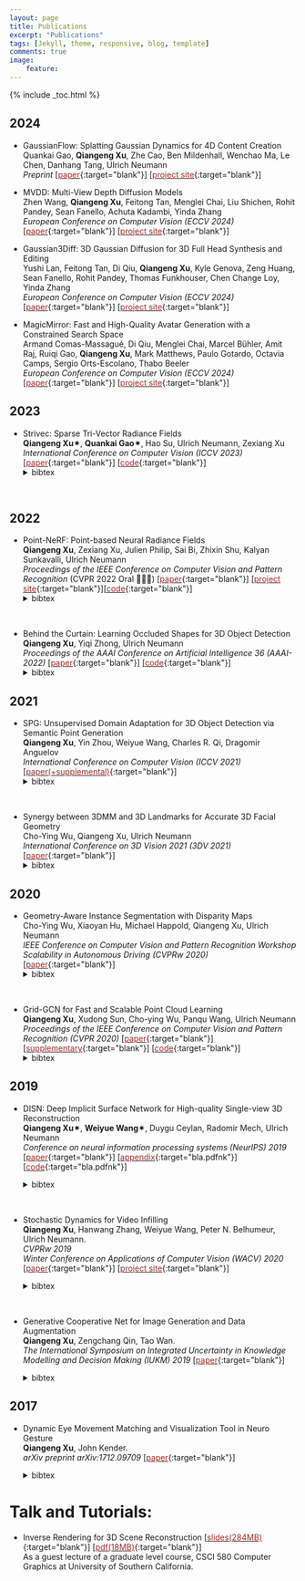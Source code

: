 ```yaml
---
layout: page
title: Publications
excerpt: "Publications"
tags: [Jekyll, theme, responsive, blog, template]
comments: true
image: 
    feature: 
---
```


{% include _toc.html %}


## 2024
* GaussianFlow: Splatting Gaussian Dynamics for 4D Content Creation     
Quankai Gao, <b>Qiangeng Xu</b>, Zhe Cao, Ben Mildenhall, Wenchao Ma, Le Chen, Danhang Tang, Ulrich Neumann    
<em>Preprint</em>  \[[<font color="brown">paper</font>](https://arxiv.org/pdf/2403.12365.pdf){:target="blank"}\] \[[<font color="brown">project site</font>](https://zerg-overmind.github.io/GaussianFlow.github.io/){:target="blank"}\]
&nbsp;

* MVDD: Multi-View Depth Diffusion Models    
Zhen Wang, <b>Qiangeng Xu</b>, Feitong Tan, Menglei Chai, Liu Shichen, Rohit Pandey, Sean Fanello, Achuta Kadambi, Yinda Zhang    
<em>European Conference on Computer Vision (ECCV 2024)</em>  \[[<font color="brown">paper</font>](https://arxiv.org/pdf/2312.04875.pdf){:target="blank"}\] \[[<font color="brown">project site</font>](https://mvdepth.github.io/){:target="blank"}\]
&nbsp;

* Gaussian3Diff: 3D Gaussian Diffusion for 3D Full Head Synthesis and Editing    
Yushi Lan, Feitong Tan, Di Qiu, <b>Qiangeng Xu</b>, Kyle Genova, Zeng Huang, Sean Fanello, Rohit Pandey, Thomas Funkhouser, Chen Change Loy, Yinda Zhang    
<em>European Conference on Computer Vision (ECCV 2024)</em>  \[[<font color="brown">paper</font>](https://arxiv.org/pdf/2312.03763.pdf){:target="blank"}\] \[[<font color="brown">project site</font>](https://nirvanalan.github.io/projects/gaussian3diff/){:target="blank"}\]
&nbsp;

* MagicMirror: Fast and High-Quality Avatar Generation with a Constrained Search Space    
Armand Comas-Massagué, Di Qiu, Menglei Chai, Marcel Bühler, Amit Raj, Ruiqi Gao, <b>Qiangeng Xu</b>, Mark Matthews, Paulo Gotardo, Octavia Camps, Sergio Orts-Escolano, Thabo Beeler    
<em>European Conference on Computer Vision (ECCV 2024)</em>  \[[<font color="brown">paper</font>](https://arxiv.org/pdf/2404.01296.pdf){:target="blank"}\] \[[<font color="brown">project site</font>](https://syntec-research.github.io/MagicMirror){:target="blank"}\]
&nbsp;

## 2023
* Strivec: Sparse Tri-Vector Radiance Fields    
<b>Qiangeng Xu&#10036;</b>, <b>Quankai Gao&#10036;</b>, Hao Su, Ulrich Neumann, Zexiang Xu
<em>International Conference on Computer Vision (ICCV 2023)</em>  \[[<font color="brown">paper</font>](https://arxiv.org/pdf/2307.13226.pdf){:target="blank"}\] \[[<font color="brown">code</font>](https://github.com/Zerg-Overmind/Strivec){:target="blank"}\]
    <details> <summary>bibtex</summary>   
        <br />@inproceedings{xu2023strivec,
        <br /> &nbsp;&nbsp;&nbsp;&nbsp;&nbsp;title={Sparse Tri-Vector Radiance Fields},
        <br /> &nbsp;&nbsp;&nbsp;&nbsp;&nbsp;author={Xu, Qiangeng and Gao, Quankai and Su, Hao and Neumann, Ulrich and Xu, Zexiang},
        <br /> &nbsp;&nbsp;&nbsp;&nbsp;&nbsp;booktitle={Proceedings of the IEEE/CVF International Conference on Computer Vision},
        <br /> &nbsp;&nbsp;&nbsp;&nbsp;&nbsp;year={2023}
        <br />}
    </details>
&nbsp;
    
## 2022
* Point-NeRF: Point-based Neural Radiance Fields    
<b>Qiangeng Xu</b>, Zexiang Xu, Julien Philip, Sai Bi, Zhixin Shu, Kalyan Sunkavalli, Ulrich Neumann  
<em>Proceedings of the IEEE Conference on Computer Vision and Pattern Recognition </em> (CVPR 2022 Oral 🤩🤯🔥) \[[<font color="brown">paper</font>](https://arxiv.org/pdf/2201.08845.pdf){:target="blank"}\]  \[[<font color="brown">project site</font>](../projects/project_sites/pointnerf/index.html){:target="blank"}\]\[[<font color="brown">code</font>](https://github.com/Xharlie/pointnerf){:target="blank"}\]
    <details> <summary>bibtex</summary>   
        <br />@inproceedings{xu2022point,
        <br /> &nbsp;&nbsp;&nbsp;&nbsp;&nbsp;title={Point-NeRF: Point-based Neural Radiance Fields},
         <br /> &nbsp;&nbsp;&nbsp;&nbsp;&nbsp;author={Xu, Qiangeng and Xu, Zexiang and Philip, Julien and Bi, Sai and Shu, Zhixin and Sunkavalli, Kalyan and Neumann, Ulrich},
         <br /> &nbsp;&nbsp;&nbsp;&nbsp;&nbsp;booktitle={Proceedings of the IEEE/CVF Conference on Computer Vision and Pattern Recognition},
         <br /> &nbsp;&nbsp;&nbsp;&nbsp;&nbsp;pages={5438--5448},
         <br /> &nbsp;&nbsp;&nbsp;&nbsp;&nbsp;year={2022}
        <br />}
    </details>  
&nbsp;

* Behind the Curtain: Learning Occluded Shapes for 3D Object Detection     
<b>Qiangeng Xu</b>, Yiqi Zhong, Ulrich Neumann   
<em>Proceedings of the AAAI Conference on Artificial Intelligence 36 (AAAI-2022)</em> \[[<font color="brown">paper</font>](https://arxiv.org/pdf/2112.02205.pdf){:target="blank"}\]  \[[<font color="brown">code</font>](https://github.com/Xharlie/BtcDet){:target="blank"}\]
    <details> <summary>bibtex</summary>   
        <br />@article{xu2021behind,
        <br /> &nbsp;&nbsp;&nbsp;&nbsp;&nbsp;title={Behind the Curtain: Learning Occluded Shapes for 3D Object Detection},
        <br /> &nbsp;&nbsp;&nbsp;&nbsp;&nbsp;author={Xu, Qiangeng and Zhong, Yiqi and Neumann, Ulrich},
        <br /> &nbsp;&nbsp;&nbsp;&nbsp;&nbsp;booktitle={arXiv 
    int arXiv:2112.02205},
        <br /> &nbsp;&nbsp;&nbsp;&nbsp;&nbsp;year={2021}
        <br />}
    </details>  
    

## 2021
* SPG: Unsupervised Domain Adaptation for 3D Object Detection via Semantic Point Generation     
<b>Qiangeng Xu</b>, Yin Zhou, Weiyue Wang, Charles R. Qi, Dragomir Anguelov    
<em>International Conference on Computer Vision (ICCV 2021)</em> 
\[[<font color="brown">paper(+supplemental)</font>](https://arxiv.org/pdf/2108.06709v1.pdf){:target="blank"}\]
    <details> <summary>bibtex</summary>   
        <br />@inproceedings{xu2021spg,
        <br /> &nbsp;&nbsp;&nbsp;&nbsp;&nbsp;title={Grid-gcn for fast and scalable point cloud learning},
        <br /> &nbsp;&nbsp;&nbsp;&nbsp;&nbsp;author={Xu, Qiangeng and Zhou, Yin and Wang, Weiyue and Qi, Charles R. and Anguelov, Dragomir},
        <br /> &nbsp;&nbsp;&nbsp;&nbsp;&nbsp;booktitle={Proceedings of the IEEE/CVF International Conference on Computer Vision},
        <br /> &nbsp;&nbsp;&nbsp;&nbsp;&nbsp;year={2021}
        <br />}
    </details>
&nbsp;
* Synergy between 3DMM and 3D Landmarks for Accurate 3D Facial Geometry    
Cho-Ying Wu, Qiangeng Xu, Ulrich Neumann    
<em>International Conference on 3D Vision 2021 (3DV 2021)</em> 
\[[<font color="brown">paper</font>](https://arxiv.org/pdf/2110.09772.pdf){:target="blank"}\]
    <details> <summary>bibtex</summary>   
        <br />@article{wu2021synergy,
        <br /> &nbsp;&nbsp;&nbsp;&nbsp;&nbsp;title={Synergy between 3DMM and 3D Landmarks for Accurate 3D Facial Geometry},
        <br /> &nbsp;&nbsp;&nbsp;&nbsp;&nbsp;author={Wu, Cho-Ying and Xu, Qiangeng and Neumann, Ulrich},
        <br /> &nbsp;&nbsp;&nbsp;&nbsp;&nbsp;journal={arXiv preprint arXiv:2110.09772},
        <br /> &nbsp;&nbsp;&nbsp;&nbsp;&nbsp;year={2021}
        <br />}
    </details>
    

## 2020
* Geometry-Aware Instance Segmentation with Disparity Maps  
Cho-Ying Wu, Xiaoyan Hu, Michael Happold, Qiangeng Xu, Ulrich Neumann   
<em>IEEE Conference on Computer Vision and Pattern Recognition Workshop Scalability in Autonomous Driving (CVPRw 2020)</em>
\[[<font color="brown">paper</font>](http://www-scf.usc.edu/~choyingw/works/GAIS-Net/WSAD/CVPRW_CameraReady.pdf){:target="blank"}\]
    <details> <summary>bibtex</summary>   
        <br />inproceedings{wu2020Cvprw,
        <br /> &nbsp;&nbsp;&nbsp;&nbsp;&nbsp;title={Geometry-Aware Instance Segmentation with Disparity Maps},
        <br /> &nbsp;&nbsp;&nbsp;&nbsp;&nbsp;author={Wu, Cho-Ying and Hu, Xiaoyan and Happold, Michael and Xu, Qiangeng and Neumann, Ulrich},
        <br /> &nbsp;&nbsp;&nbsp;&nbsp;&nbsp;booktitle={CVPR Workshop on Scability in Autonomous Driving},
        <br /> &nbsp;&nbsp;&nbsp;&nbsp;&nbsp;year={2020}
        <br />}
    </details>
&nbsp;

* Grid-GCN for Fast and Scalable Point Cloud Learning  
<b>Qiangeng Xu</b>, Xudong Sun, Cho-ying Wu, Panqu Wang, Ulrich Neumann    
<em>Proceedings of the IEEE Conference on Computer Vision and Pattern Recognition (CVPR 2020)</em>
\[[<font color="brown">paper</font>](https://arxiv.org/pdf/1912.02984.pdf){:target="blank"}\] \[[<font color="brown">supplementary</font>](https://xharlie.github.io/papers/GGCN_supCamReady.pdf){:target="blank"}\] \[[<font color="brown">code</font>](https://github.com/xharlie/Grid-GCN){:target="blank"}\]
    <details> <summary>bibtex</summary>   
        <br />@inproceedings{xu2020grid,
        <br /> &nbsp;&nbsp;&nbsp;&nbsp;&nbsp;title={Grid-gcn for fast and scalable point cloud learning},
        <br /> &nbsp;&nbsp;&nbsp;&nbsp;&nbsp;author={Xu, Qiangeng and Sun, Xudong and Wu, Cho-Ying and Wang, Panqu and Neumann, Ulrich},
        <br /> &nbsp;&nbsp;&nbsp;&nbsp;&nbsp;booktitle={Proceedings of the IEEE/CVF Conference on Computer Vision and Pattern Recognition},
        <br /> &nbsp;&nbsp;&nbsp;&nbsp;&nbsp;pages={5661--5670},
        <br /> &nbsp;&nbsp;&nbsp;&nbsp;&nbsp;year={2020}
        <br />}
    </details>



## 2019

* DISN: Deep Implicit Surface Network for High-quality Single-view 3D Reconstruction  
<b>Qiangeng Xu&#10036;</b>, <b>Weiyue Wang&#10036;</b>, Duygu Ceylan, Radomir Mech, Ulrich Neumann    
<em>Conference on neural information processing systems (NeurIPS) 2019</em>
\[[<font color="brown">paper</font>](https://arxiv.org/abs/1905.10711){:target="blank"}\] \[[<font color="brown">appendix</font>](images/neurips_2019_supp.pdf){:target="bla.pdfnk"}\] \[[<font color="brown">code</font>](https://github.com/Xharlie/DISN){:target="bla.pdfnk"}\]
  <details> <summary>bibtex</summary>   
  
      <br />@incollection{NIPS2019_8340,
      <br /> &nbsp;&nbsp;&nbsp;&nbsp;&nbsp; title = {DISN: Deep Implicit Surface Network for High-quality Single-view 3D Reconstruction},
      <br /> &nbsp;&nbsp;&nbsp;&nbsp;&nbsp; author = {Xu, Qiangeng and Wang, Weiyue and Ceylan, Duygu and Mech, Radomir and Neumann, Ulrich},
      <br /> &nbsp;&nbsp;&nbsp;&nbsp;&nbsp; booktitle = {Advances in Neural Information Processing Systems 32},
      <br /> &nbsp;&nbsp;&nbsp;&nbsp;&nbsp; editor = {H. Wallach and H. Larochelle and A. Beygelzimer and F. d\textquotesingle Alch\'{e}-Buc and E. Fox and R. Garnett},
      <br /> &nbsp;&nbsp;&nbsp;&nbsp;&nbsp; pages = {492--502},
      <br /> &nbsp;&nbsp;&nbsp;&nbsp;&nbsp; year = {2019},
      <br /> &nbsp;&nbsp;&nbsp;&nbsp;&nbsp; publisher = {Curran Associates, Inc.},
      <br /> &nbsp;&nbsp;&nbsp;&nbsp;&nbsp; url = {http://papers.nips.cc/paper/8340-disn-deep-implicit-surface-network-for-high-quality-single-view-3d-reconstruction.pdf}
      <br />}
  </details>
&nbsp;
* Stochastic Dynamics for Video Infilling  
 <b>Qiangeng Xu</b>, Hanwang Zhang, Weiyue Wang, Peter N. Belhumeur, Ulrich Neumann.  
  <em>CVPRw 2019</em><br />
  <em>Winter Conference on Applications of Computer Vision (WACV) 2020</em>
<br />\[[<font color="brown">paper</font>](https://arxiv.org/abs/1809.00263){:target="blank"}\] \[[<font color="brown">project site</font>](../projects/project_sites/SDVI/video_results.html){:target="blank"}\] 
  <details> <summary>bibtex</summary>

      <br />@inProceedings{xu2020sdvi, 
      <br /> &nbsp;&nbsp;&nbsp;&nbsp;&nbsp; title={Stochastic Dynamics for Video Infilling},
      <br /> &nbsp;&nbsp;&nbsp;&nbsp;&nbsp; author={Qiangeng Xu, Hanwang Zhang, Weiyue Wang, Peter N. Belhumeur, Ulrich Neumann},
      <br /> &nbsp;&nbsp;&nbsp;&nbsp;&nbsp; booktitle={Winter Conference on Applications of Computer Vision},
      <br /> &nbsp;&nbsp;&nbsp;&nbsp;&nbsp; year={2020}
      <br />} 
  </details>
&nbsp;
* Generative Cooperative Net for Image Generation and Data Augmentation  
  <b>Qiangeng Xu</b>, Zengchang Qin, Tao Wan.   
  <em>The International Symposium on Integrated Uncertainty in Knowledge Modelling and Decision Making (IUKM) 2019</em>
\[[<font color="brown">paper</font>](https://arxiv.org/abs/1705.02887){:target="blank"}\] 
  <details> <summary>bibtex</summary>
        
        <br />@inproceedings{xu2019generative,
        <br /> &nbsp;&nbsp;&nbsp;&nbsp;&nbsp; title={Generative cooperative net for image generation and data augmentation},
        <br /> &nbsp;&nbsp;&nbsp;&nbsp;&nbsp; author={Xu, Qiangeng and Qin, Zengchang and Wan, Tao},
        <br /> &nbsp;&nbsp;&nbsp;&nbsp;&nbsp; booktitle={International Symposium on Integrated Uncertainty in Knowledge Modelling and Decision Making},
        <br /> &nbsp;&nbsp;&nbsp;&nbsp;&nbsp; pages={284--294},
        <br /> &nbsp;&nbsp;&nbsp;&nbsp;&nbsp; year={2019},
        <br /> &nbsp;&nbsp;&nbsp;&nbsp;&nbsp; organization={Springer}
        <br />}
    
  </details>
  
## 2017

* Dynamic Eye Movement Matching and Visualization Tool in Neuro Gesture  
  <b>Qiangeng Xu</b>, John Kender.   
  <em>arXiv preprint arXiv:1712.09709  </em>
\[[<font color="brown">paper</font>](https://arxiv.org/abs/1712.09709){:target="blank"}\] 
  <details> <summary>bibtex</summary>
        
        <br />@misc{xu2017report,
        <br /> &nbsp;&nbsp;&nbsp;&nbsp;&nbsp; title={Report: Dynamic Eye Movement Matching and Visualization Tool in Neuro Gesture},
        <br /> &nbsp;&nbsp;&nbsp;&nbsp;&nbsp; author={Qiangeng Xu and John Kender},
        <br /> &nbsp;&nbsp;&nbsp;&nbsp;&nbsp; year={2017},
        <br /> &nbsp;&nbsp;&nbsp;&nbsp;&nbsp; eprint={1712.09709},
        <br /> &nbsp;&nbsp;&nbsp;&nbsp;&nbsp; archivePrefix={arXiv},
        <br /> &nbsp;&nbsp;&nbsp;&nbsp;&nbsp; primaryClass={cs.NE}
        <br />}
  </details>

# Talk and Tutorials:

* Inverse Rendering for 3D Scene Reconstruction \[[<font color="brown">slides(284MB)</font>](https://docs.google.com/presentation/d/1TleO7_EiR6-m2dce33bpD6OuD3wHvXDP/edit?usp=sharing&ouid=104862387759085719623&rtpof=true&sd=true){:target="blank"}\]  \[[<font color="brown">pdf(18MB)</font>](https://xharlie.github.io/papers/580_3DSceneRecon_lecture.pdf){:target="blank"}\]   
As a guest lecture of a graduate level course, CSCI 580 Computer Graphics at University of Southern California. 

